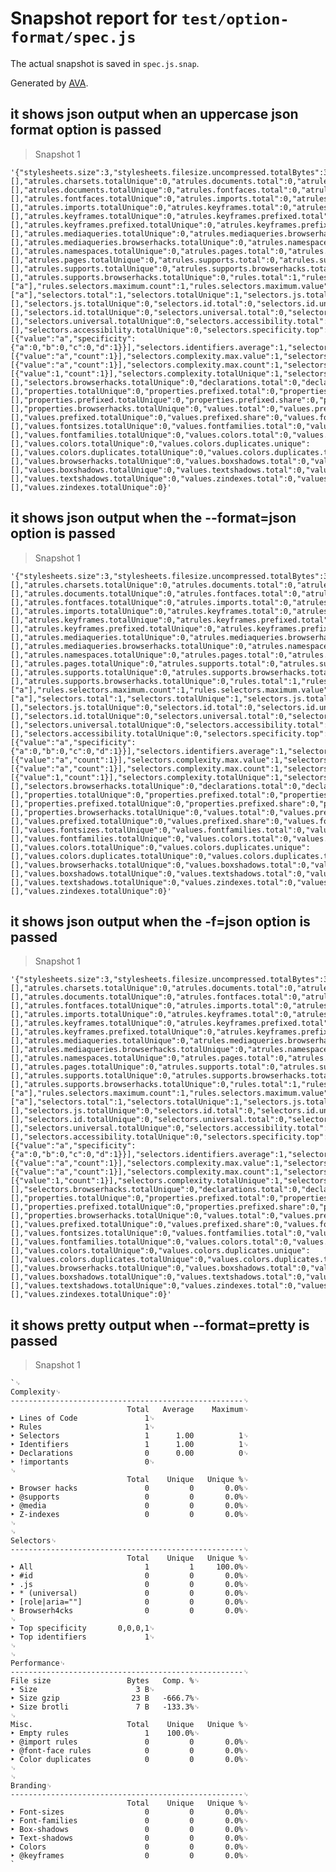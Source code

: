 # Snapshot report for `test/option-format/spec.js`

The actual snapshot is saved in `spec.js.snap`.

Generated by [AVA](https://ava.li).

## it shows json output when an uppercase json format option is passed

> Snapshot 1

    '{"stylesheets.size":3,"stylesheets.filesize.uncompressed.totalBytes":3,"stylesheets.filesize.compressed.gzip.totalBytes":23,"stylesheets.filesize.compressed.gzip.compressionRatio":-6.666666666666667,"stylesheets.filesize.compressed.brotli.totalBytes":7,"stylesheets.filesize.compressed.brotli.compressionRatio":-1.3333333333333335,"stylesheets.simplicity":1,"stylesheets.cohesion.average":0,"stylesheets.cohesion.min.count":0,"stylesheets.cohesion.min.value":null,"stylesheets.browserhacks.total":0,"stylesheets.browserhacks.totalUnique":0,"stylesheets.linesOfCode.total":1,"stylesheets.linesOfCode.sourceLinesOfCode.total":1,"atrules.charsets.total":0,"atrules.charsets.unique":[],"atrules.charsets.totalUnique":0,"atrules.documents.total":0,"atrules.documents.unique":[],"atrules.documents.totalUnique":0,"atrules.fontfaces.total":0,"atrules.fontfaces.unique":[],"atrules.fontfaces.totalUnique":0,"atrules.imports.total":0,"atrules.imports.unique":[],"atrules.imports.totalUnique":0,"atrules.keyframes.total":0,"atrules.keyframes.unique":[],"atrules.keyframes.totalUnique":0,"atrules.keyframes.prefixed.total":0,"atrules.keyframes.prefixed.unique":[],"atrules.keyframes.prefixed.totalUnique":0,"atrules.keyframes.prefixed.share":0,"atrules.mediaqueries.total":0,"atrules.mediaqueries.unique":[],"atrules.mediaqueries.totalUnique":0,"atrules.mediaqueries.browserhacks.total":0,"atrules.mediaqueries.browserhacks.unique":[],"atrules.mediaqueries.browserhacks.totalUnique":0,"atrules.namespaces.total":0,"atrules.namespaces.unique":[],"atrules.namespaces.totalUnique":0,"atrules.pages.total":0,"atrules.pages.unique":[],"atrules.pages.totalUnique":0,"atrules.supports.total":0,"atrules.supports.unique":[],"atrules.supports.totalUnique":0,"atrules.supports.browserhacks.total":0,"atrules.supports.browserhacks.unique":[],"atrules.supports.browserhacks.totalUnique":0,"rules.total":1,"rules.empty.total":1,"rules.selectors.min":1,"rules.selectors.max":1,"rules.selectors.average":1,"rules.selectors.minimum.count":1,"rules.selectors.minimum.value":["a"],"rules.selectors.maximum.count":1,"rules.selectors.maximum.value":["a"],"selectors.total":1,"selectors.totalUnique":1,"selectors.js.total":0,"selectors.js.unique":[],"selectors.js.totalUnique":0,"selectors.id.total":0,"selectors.id.unique":[],"selectors.id.totalUnique":0,"selectors.universal.total":0,"selectors.universal.unique":[],"selectors.universal.totalUnique":0,"selectors.accessibility.total":0,"selectors.accessibility.unique":[],"selectors.accessibility.totalUnique":0,"selectors.specificity.top":[{"value":"a","specificity":{"a":0,"b":0,"c":0,"d":1}}],"selectors.identifiers.average":1,"selectors.identifiers.max.value":"a","selectors.identifiers.max.count":1,"selectors.identifiers.top":[{"value":"a","count":1}],"selectors.complexity.max.value":1,"selectors.complexity.max.selectors":[{"value":"a","count":1}],"selectors.complexity.max.count":1,"selectors.complexity.average":1,"selectors.complexity.sum":1,"selectors.complexity.unique":[{"value":1,"count":1}],"selectors.complexity.totalUnique":1,"selectors.browserhacks.total":0,"selectors.browserhacks.unique":[],"selectors.browserhacks.totalUnique":0,"declarations.total":0,"declarations.totalUnique":0,"declarations.importants.total":0,"declarations.importants.share":0,"properties.total":0,"properties.unique":[],"properties.totalUnique":0,"properties.prefixed.total":0,"properties.prefixed.unique":[],"properties.prefixed.totalUnique":0,"properties.prefixed.share":0,"properties.browserhacks.total":0,"properties.browserhacks.unique":[],"properties.browserhacks.totalUnique":0,"values.total":0,"values.prefixed.total":0,"values.prefixed.unique":[],"values.prefixed.totalUnique":0,"values.prefixed.share":0,"values.fontsizes.total":0,"values.fontsizes.unique":[],"values.fontsizes.totalUnique":0,"values.fontfamilies.total":0,"values.fontfamilies.unique":[],"values.fontfamilies.totalUnique":0,"values.colors.total":0,"values.colors.unique":[],"values.colors.totalUnique":0,"values.colors.duplicates.unique":[],"values.colors.duplicates.totalUnique":0,"values.colors.duplicates.total":0,"values.browserhacks.total":0,"values.browserhacks.unique":[],"values.browserhacks.totalUnique":0,"values.boxshadows.total":0,"values.boxshadows.unique":[],"values.boxshadows.totalUnique":0,"values.textshadows.total":0,"values.textshadows.unique":[],"values.textshadows.totalUnique":0,"values.zindexes.total":0,"values.zindexes.unique":[],"values.zindexes.totalUnique":0}'

## it shows json output when the --format=json option is passed

> Snapshot 1

    '{"stylesheets.size":3,"stylesheets.filesize.uncompressed.totalBytes":3,"stylesheets.filesize.compressed.gzip.totalBytes":23,"stylesheets.filesize.compressed.gzip.compressionRatio":-6.666666666666667,"stylesheets.filesize.compressed.brotli.totalBytes":7,"stylesheets.filesize.compressed.brotli.compressionRatio":-1.3333333333333335,"stylesheets.simplicity":1,"stylesheets.cohesion.average":0,"stylesheets.cohesion.min.count":0,"stylesheets.cohesion.min.value":null,"stylesheets.browserhacks.total":0,"stylesheets.browserhacks.totalUnique":0,"stylesheets.linesOfCode.total":1,"stylesheets.linesOfCode.sourceLinesOfCode.total":1,"atrules.charsets.total":0,"atrules.charsets.unique":[],"atrules.charsets.totalUnique":0,"atrules.documents.total":0,"atrules.documents.unique":[],"atrules.documents.totalUnique":0,"atrules.fontfaces.total":0,"atrules.fontfaces.unique":[],"atrules.fontfaces.totalUnique":0,"atrules.imports.total":0,"atrules.imports.unique":[],"atrules.imports.totalUnique":0,"atrules.keyframes.total":0,"atrules.keyframes.unique":[],"atrules.keyframes.totalUnique":0,"atrules.keyframes.prefixed.total":0,"atrules.keyframes.prefixed.unique":[],"atrules.keyframes.prefixed.totalUnique":0,"atrules.keyframes.prefixed.share":0,"atrules.mediaqueries.total":0,"atrules.mediaqueries.unique":[],"atrules.mediaqueries.totalUnique":0,"atrules.mediaqueries.browserhacks.total":0,"atrules.mediaqueries.browserhacks.unique":[],"atrules.mediaqueries.browserhacks.totalUnique":0,"atrules.namespaces.total":0,"atrules.namespaces.unique":[],"atrules.namespaces.totalUnique":0,"atrules.pages.total":0,"atrules.pages.unique":[],"atrules.pages.totalUnique":0,"atrules.supports.total":0,"atrules.supports.unique":[],"atrules.supports.totalUnique":0,"atrules.supports.browserhacks.total":0,"atrules.supports.browserhacks.unique":[],"atrules.supports.browserhacks.totalUnique":0,"rules.total":1,"rules.empty.total":1,"rules.selectors.min":1,"rules.selectors.max":1,"rules.selectors.average":1,"rules.selectors.minimum.count":1,"rules.selectors.minimum.value":["a"],"rules.selectors.maximum.count":1,"rules.selectors.maximum.value":["a"],"selectors.total":1,"selectors.totalUnique":1,"selectors.js.total":0,"selectors.js.unique":[],"selectors.js.totalUnique":0,"selectors.id.total":0,"selectors.id.unique":[],"selectors.id.totalUnique":0,"selectors.universal.total":0,"selectors.universal.unique":[],"selectors.universal.totalUnique":0,"selectors.accessibility.total":0,"selectors.accessibility.unique":[],"selectors.accessibility.totalUnique":0,"selectors.specificity.top":[{"value":"a","specificity":{"a":0,"b":0,"c":0,"d":1}}],"selectors.identifiers.average":1,"selectors.identifiers.max.value":"a","selectors.identifiers.max.count":1,"selectors.identifiers.top":[{"value":"a","count":1}],"selectors.complexity.max.value":1,"selectors.complexity.max.selectors":[{"value":"a","count":1}],"selectors.complexity.max.count":1,"selectors.complexity.average":1,"selectors.complexity.sum":1,"selectors.complexity.unique":[{"value":1,"count":1}],"selectors.complexity.totalUnique":1,"selectors.browserhacks.total":0,"selectors.browserhacks.unique":[],"selectors.browserhacks.totalUnique":0,"declarations.total":0,"declarations.totalUnique":0,"declarations.importants.total":0,"declarations.importants.share":0,"properties.total":0,"properties.unique":[],"properties.totalUnique":0,"properties.prefixed.total":0,"properties.prefixed.unique":[],"properties.prefixed.totalUnique":0,"properties.prefixed.share":0,"properties.browserhacks.total":0,"properties.browserhacks.unique":[],"properties.browserhacks.totalUnique":0,"values.total":0,"values.prefixed.total":0,"values.prefixed.unique":[],"values.prefixed.totalUnique":0,"values.prefixed.share":0,"values.fontsizes.total":0,"values.fontsizes.unique":[],"values.fontsizes.totalUnique":0,"values.fontfamilies.total":0,"values.fontfamilies.unique":[],"values.fontfamilies.totalUnique":0,"values.colors.total":0,"values.colors.unique":[],"values.colors.totalUnique":0,"values.colors.duplicates.unique":[],"values.colors.duplicates.totalUnique":0,"values.colors.duplicates.total":0,"values.browserhacks.total":0,"values.browserhacks.unique":[],"values.browserhacks.totalUnique":0,"values.boxshadows.total":0,"values.boxshadows.unique":[],"values.boxshadows.totalUnique":0,"values.textshadows.total":0,"values.textshadows.unique":[],"values.textshadows.totalUnique":0,"values.zindexes.total":0,"values.zindexes.unique":[],"values.zindexes.totalUnique":0}'

## it shows json output when the -f=json option is passed

> Snapshot 1

    '{"stylesheets.size":3,"stylesheets.filesize.uncompressed.totalBytes":3,"stylesheets.filesize.compressed.gzip.totalBytes":23,"stylesheets.filesize.compressed.gzip.compressionRatio":-6.666666666666667,"stylesheets.filesize.compressed.brotli.totalBytes":7,"stylesheets.filesize.compressed.brotli.compressionRatio":-1.3333333333333335,"stylesheets.simplicity":1,"stylesheets.cohesion.average":0,"stylesheets.cohesion.min.count":0,"stylesheets.cohesion.min.value":null,"stylesheets.browserhacks.total":0,"stylesheets.browserhacks.totalUnique":0,"stylesheets.linesOfCode.total":1,"stylesheets.linesOfCode.sourceLinesOfCode.total":1,"atrules.charsets.total":0,"atrules.charsets.unique":[],"atrules.charsets.totalUnique":0,"atrules.documents.total":0,"atrules.documents.unique":[],"atrules.documents.totalUnique":0,"atrules.fontfaces.total":0,"atrules.fontfaces.unique":[],"atrules.fontfaces.totalUnique":0,"atrules.imports.total":0,"atrules.imports.unique":[],"atrules.imports.totalUnique":0,"atrules.keyframes.total":0,"atrules.keyframes.unique":[],"atrules.keyframes.totalUnique":0,"atrules.keyframes.prefixed.total":0,"atrules.keyframes.prefixed.unique":[],"atrules.keyframes.prefixed.totalUnique":0,"atrules.keyframes.prefixed.share":0,"atrules.mediaqueries.total":0,"atrules.mediaqueries.unique":[],"atrules.mediaqueries.totalUnique":0,"atrules.mediaqueries.browserhacks.total":0,"atrules.mediaqueries.browserhacks.unique":[],"atrules.mediaqueries.browserhacks.totalUnique":0,"atrules.namespaces.total":0,"atrules.namespaces.unique":[],"atrules.namespaces.totalUnique":0,"atrules.pages.total":0,"atrules.pages.unique":[],"atrules.pages.totalUnique":0,"atrules.supports.total":0,"atrules.supports.unique":[],"atrules.supports.totalUnique":0,"atrules.supports.browserhacks.total":0,"atrules.supports.browserhacks.unique":[],"atrules.supports.browserhacks.totalUnique":0,"rules.total":1,"rules.empty.total":1,"rules.selectors.min":1,"rules.selectors.max":1,"rules.selectors.average":1,"rules.selectors.minimum.count":1,"rules.selectors.minimum.value":["a"],"rules.selectors.maximum.count":1,"rules.selectors.maximum.value":["a"],"selectors.total":1,"selectors.totalUnique":1,"selectors.js.total":0,"selectors.js.unique":[],"selectors.js.totalUnique":0,"selectors.id.total":0,"selectors.id.unique":[],"selectors.id.totalUnique":0,"selectors.universal.total":0,"selectors.universal.unique":[],"selectors.universal.totalUnique":0,"selectors.accessibility.total":0,"selectors.accessibility.unique":[],"selectors.accessibility.totalUnique":0,"selectors.specificity.top":[{"value":"a","specificity":{"a":0,"b":0,"c":0,"d":1}}],"selectors.identifiers.average":1,"selectors.identifiers.max.value":"a","selectors.identifiers.max.count":1,"selectors.identifiers.top":[{"value":"a","count":1}],"selectors.complexity.max.value":1,"selectors.complexity.max.selectors":[{"value":"a","count":1}],"selectors.complexity.max.count":1,"selectors.complexity.average":1,"selectors.complexity.sum":1,"selectors.complexity.unique":[{"value":1,"count":1}],"selectors.complexity.totalUnique":1,"selectors.browserhacks.total":0,"selectors.browserhacks.unique":[],"selectors.browserhacks.totalUnique":0,"declarations.total":0,"declarations.totalUnique":0,"declarations.importants.total":0,"declarations.importants.share":0,"properties.total":0,"properties.unique":[],"properties.totalUnique":0,"properties.prefixed.total":0,"properties.prefixed.unique":[],"properties.prefixed.totalUnique":0,"properties.prefixed.share":0,"properties.browserhacks.total":0,"properties.browserhacks.unique":[],"properties.browserhacks.totalUnique":0,"values.total":0,"values.prefixed.total":0,"values.prefixed.unique":[],"values.prefixed.totalUnique":0,"values.prefixed.share":0,"values.fontsizes.total":0,"values.fontsizes.unique":[],"values.fontsizes.totalUnique":0,"values.fontfamilies.total":0,"values.fontfamilies.unique":[],"values.fontfamilies.totalUnique":0,"values.colors.total":0,"values.colors.unique":[],"values.colors.totalUnique":0,"values.colors.duplicates.unique":[],"values.colors.duplicates.totalUnique":0,"values.colors.duplicates.total":0,"values.browserhacks.total":0,"values.browserhacks.unique":[],"values.browserhacks.totalUnique":0,"values.boxshadows.total":0,"values.boxshadows.unique":[],"values.boxshadows.totalUnique":0,"values.textshadows.total":0,"values.textshadows.unique":[],"values.textshadows.totalUnique":0,"values.zindexes.total":0,"values.zindexes.unique":[],"values.zindexes.totalUnique":0}'

## it shows pretty output when --format=pretty is passed

> Snapshot 1

    `␊
    Complexity␊
    ----------------------------------------------------␊
                              Total   Average    Maximum␊
    ‣ Lines of Code               1␊
    ‣ Rules                       1␊
    ‣ Selectors                   1      1.00          1␊
    ‣ Identifiers                 1      1.00          1␊
    ‣ Declarations                0      0.00          0␊
    ‣ !importants                 0␊
    ␊
                              Total    Unique   Unique %␊
    ‣ Browser hacks               0         0       0.0%␊
    ‣ @supports                   0         0       0.0%␊
    ‣ @media                      0         0       0.0%␊
    ‣ Z-indexes                   0         0       0.0%␊
    ␊
    ␊
    Selectors␊
    ----------------------------------------------------␊
                              Total    Unique   Unique %␊
    ‣ All                         1         1     100.0%␊
    ‣ #id                         0         0       0.0%␊
    ‣ .js                         0         0       0.0%␊
    ‣ * (universal)               0         0       0.0%␊
    ‣ [role|aria=""]              0         0       0.0%␊
    ‣ Browserh4cks                0         0       0.0%␊
    ␊
    ‣ Top specificity       0,0,0,1␊
    ‣ Top identifiers             1␊
    ␊
    ␊
    Performance␊
    ----------------------------------------------------␊
    File size                 Bytes   Comp. %␊
    ‣ Size                      3 B␊
    ‣ Size gzip                23 B   -666.7%␊
    ‣ Size brotli               7 B   -133.3%␊
    ␊
    Misc.                     Total    Unique   Unique %␊
    ‣ Empty rules                 1    100.0%␊
    ‣ @import rules               0         0       0.0%␊
    ‣ @font-face rules            0         0       0.0%␊
    ‣ Color duplicates            0         0       0.0%␊
    ␊
    ␊
    Branding␊
    ----------------------------------------------------␊
                              Total    Unique   Unique %␊
    ‣ Font-sizes                  0         0       0.0%␊
    ‣ Font-families               0         0       0.0%␊
    ‣ Box-shadows                 0         0       0.0%␊
    ‣ Text-shadows                0         0       0.0%␊
    ‣ Colors                      0         0       0.0%␊
    ‣ @keyframes                  0         0       0.0%␊
    `

